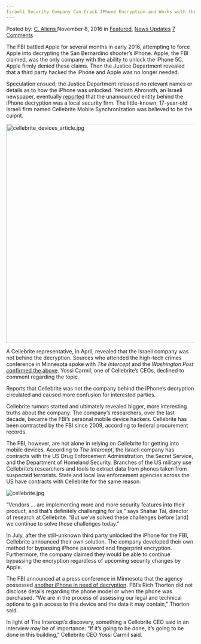 ```yaml
---
Israeli Security Company Can Crack IPhone Encryption and Works with the FBI
---
```

<article class="post-listing post-16317 post type-post status-publish format-standard has-post-thumbnail hentry  tag-company tag-crack tag-encryption tag-fbi tag-iphone tag-israeli tag-security tag-works">
    <div class="post-inner">
        <span>Posted by: <a href="https://www.deepdotweb.com/author/caliens/" title="">C. Aliens </a></span>
    <span>November 8, 2016</span>
    <span>in <a href="https://www.deepdotweb.com/category/deepdot-news/" rel="category tag">Featured</a>, <a href="https://www.deepdotweb.com/category/news-updates/" rel="category tag">News Updates</a></span>
    <span><a href="https://www.deepdotweb.com/2016/11/08/israeli-security-company-can-crack-iphone-encryption-works-fbi/#comments">7 Comments</a></span>
    </p>
    <div class="clear"></div>
    <div class="entry">
    <p>The FBI battled Apple for several months in early 2016, attempting to force Apple into decrypting the San Bernardino shooter’s iPhone. Apple, the FBI claimed, was the only company with the ability to unlock the iPhone 5C. Apple firmly denied these claims. Then the Justice Department revealed that a third party hacked the iPhone and Apple was no longer needed.</p>
    <p>Speculation ensued; the Justice Department released no relevant names or details as to how the iPhone was unlocked. Yedioth Ahronoth, an Israeli newspaper, eventually <a href="http://www.reuters.com/article/us-apple-encryption-cellebrite-idUSKCN0WP17J">reported</a> that the unannounced entity behind the iPhone decryption was a local security firm. The little-known, 17-year-old Israeli firm named Cellebrite Mobile Synchronization was believed to be the culprit.</p>
    <p><img class="wp-image-16318 aligncenter" src="/imgs/2016/11/cellebrite_devices_article-jpg.jpeg" alt="cellebrite_devices_article.jpg" width="878" height="586" srcset="/imgs/2016/11/cellebrite_devices_article-jpg.jpeg 1440w, /imgs/2016/11/cellebrite_devices_article-jpg-300x200.jpeg 300w, /imgs/2016/11/cellebrite_devices_article-jpg-1024x683.jpeg 1024w, /imgs/2016/11/cellebrite_devices_article-jpg-290x195.jpeg 290w" sizes="(max-width: 878px) 100vw, 878px" /></p>
    <p>A Cellebrite representative, in April, revealed that the Israeli company was not behind the decryption. Sources who attended the high-tech crimes conference in Minnesota spoke with <em>The Intercept</em> and the <em>Washington Post</em> <a href="https://www.washingtonpost.com/world/national-security/fbi-paid-professional-hackers-one-time-fee-to-crack-san-bernardino-iphone/2016/04/12/5397814a-00de-11e6-9d36-33d198ea26c5_story.html">confirmed the above</a>. Yossi Carmil, one of Cellebrite’s CEOs, declined to comment regarding the topic.</p>
    <p>Reports that Cellebrite was not the company behind the iPhone’s decryption circulated and caused more confusion for interested parties.</p>
    <p>Cellebrite rumors started and ultimately revealed bigger, more interesting truths about the company. The company’s researchers, over the last decade, became the FBI’s personal mobile device hackers. Cellebrite has been contracted by the FBI since 2009, according to federal procurement records.</p>
    <p>The FBI, however, are not alone in relying on Cellebrite for getting into mobile devices. According to <em>The Intercept</em>, the Israeli company has contracts with the US Drug Enforcement Administration, the Secret Service, and the Department of Homeland Security. Branches of the US military use Cellebrite’s researchers and tools to extract data from phones taken from suspected terrorists. State and local law enforcement agencies across the US have contracts with Cellebrite for the same reason.</p>
    <p><img class="wp-image-16319 aligncenter" src="/imgs/2016/11/cellebrite-jpg.jpeg" alt="cellebrite.jpg" srcset="/imgs/2016/11/cellebrite-jpg.jpeg 648w, /imgs/2016/11/cellebrite-jpg-300x161.jpeg 300w" sizes="(max-width: 648px) 100vw, 648px" /></p>
    <p>“Vendors … are implementing more and more security features into their product, and that’s definitely challenging for us,” says Shahar Tal, director of research at Cellebrite. “But we’ve solved these challenges before [and] we continue to solve these challenges today.”</p>
    <p>In July, after the still-unknown third party unlocked the iPhone for the FBI, Cellebrite announced their own solution. The company developed their own method for bypassing iPhone password and fingerprint encryption. Furthermore, the company claimed they would be able to continue bypassing the encryption regardless of upcoming security changes by Apple.</p>
    <p>The FBI announced at a press conference in Minnesota that the agency possessed <a href="https://www.deepdotweb.com/2016/10/16/fbi-may-need-apples-help-breaking-another-iphone/">another iPhone in need of decryption</a>. FBI’s Rich Thorton did not disclose details regarding the phone model or when the phone was purchased. “We are in the process of assessing our legal and technical options to gain access to this device and the data it may contain,” Thorton said.</p>
    <p>In light of The Intercept’s discovery, something a Cellebrite CEO said in an interview may be of importance: “If it’s going to be done, it’s going to be done in this building,” Cellebrite CEO Yossi Carmil said.</p>
    </div>
    <span style="display:none"><a href="https://www.deepdotweb.com/tag/company/" rel="tag">company</a> <a href="https://www.deepdotweb.com/tag/crack/" rel="tag">crack</a> <a href="https://www.deepdotweb.com/tag/encryption/" rel="tag">encryption</a> <a href="https://www.deepdotweb.com/tag/fbi/" rel="tag">fbi</a> <a href="https://www.deepdotweb.com/tag/iphone/" rel="tag">iphone</a> <a href="https://www.deepdotweb.com/tag/israeli/" rel="tag">israeli</a> <a href="https://www.deepdotweb.com/tag/security/" rel="tag">security</a> <a href="https://www.deepdotweb.com/tag/works/" rel="tag">works</a></span> <span style="display:none" class="updated">2016-11-08</span>
    <div style="display:none" class="vcard author" itemprop="author" itemscope itemtype="http://schema.org/Person"><strong class="fn" itemprop="name"><a href="https://www.deepdotweb.com/author/caliens/" title="Posts by C. Aliens" rel="author">C. Aliens</a></strong></div>
    </div>
</article>

